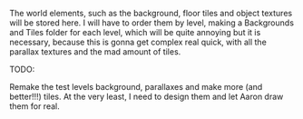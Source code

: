 The world elements, such as the background, floor tiles and object textures will be stored here.
I will have to order them by level, making a Backgrounds and Tiles folder for each level, which will be quite annoying but it is necessary, because this is gonna get complex real quick, with all the parallax textures and the mad amount of tiles.

TODO: 

Remake the test levels background, parallaxes and make more (and better!!!) tiles. At the very least, I need to design them and let Aaron draw them for real.